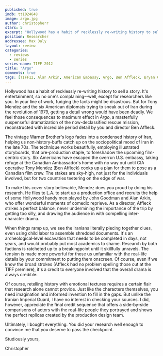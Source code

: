 ```yaml
---
published: true
imdb: tt1024648
image: argo.jpg
author: christopherr
stars: 5 
excerpt: "Hollywood has a habit of recklessly re-writing history to sell a story. It's entertainment, so no one's complaining—well, except for researchers like you." 
position: Researcher
addressee: Max Daly
layout: review
categories:
  - reviews
  - series
series-name: TIFF 2012
title: "Argo"
comments: true
tags: [TIFF12, Alan Arkin, American Embassy, Argo, Ben Affleck, Bryan Cranston, Festivals, Iran, John Goodmna, Letters, Review, Revolution, Scoot McNairy, TIFF]
---
```

Hollywood has a habit of recklessly re-writing history to sell a story. It's entertainment, so no one's complaining--well, except for researchers like you. In your line of work, fudging the facts might be disastrous. But for Tony Mendez and the six American diplomats trying to sneak out of Iran during the revolution of 1979, getting a detail wrong would have been deadly. We feel those consequences to maximum effect in _Argo_, a masterfully suspenseful dramatization of the now-declassified rescue mission, reconstructed with incredible period detail by you and director Ben Affleck.

The vintage Warner Brother's logo fades into a condensed history of Iran, helping us non-history-buffs catch up on the sociopolitical mood of Iran in the late 70s. The technique works beautifully, employing illustrated storyboards, that pre-production staple, to foreshadow the upcoming film-centric story. Six Americans have escaped the overrun U.S. embassy, taking refuge at the Canadian Ambassador's home with no way out until CIA operative Tony Mendez (Ben Affleck) cooks up a plan for them to pose as a Canadian film crew. The stakes are sky-high, not just for the individuals involved, but for two countries teetering on the edge of war.

To make this cover story believable, Mendez does you proud by doing his research. He flies to L.A. to start up a production office and recruits the help of some Hollywood handy men played by John Goodman and Alan Arkin, who offer wonderful moments of comedic reprieve. As a director, Affleck strikes a perfect balance, never undermining the importance of the trip by getting too silly, and drawing the audience in with compelling inter-character drama.

When things ramp up, we see the Iranians literally piecing together clues, even using child labor to assemble shredded documents. It's an archeological-level excavation that needs to be completed in days, not years, and would probably put most academics to shame. Research by both factions is ratcheted up to a breakingpoint until it skillfully unravels. The tension is made more powerful for those us unfamiliar with the real-life details by your commitment to putting them onscreen. Of course, even if we know the broad strokes (Affleck had no problem spelling those out at the TIFF premiere), it's a credit to everyone involved that the overall drama is always credible.

Of course, retelling history with emotional textures requires a certain flair that research alone cannot provide. Just like the characters themselves, you need imagination and informed invention to fill in the gaps. But unlike the Iranian Imperial Guard, I have no interest in checking your sources. I did, however, appreciate the final credit sequence that offers a side-by-side comparisons of actors with the real-life people they portrayed and shows the perfect replicas created by the production design team.

Ultimately, I bought everything. You did your research well enough to convince me that you deserve to pass the checkpoint.

Studiously yours,

Christopher
